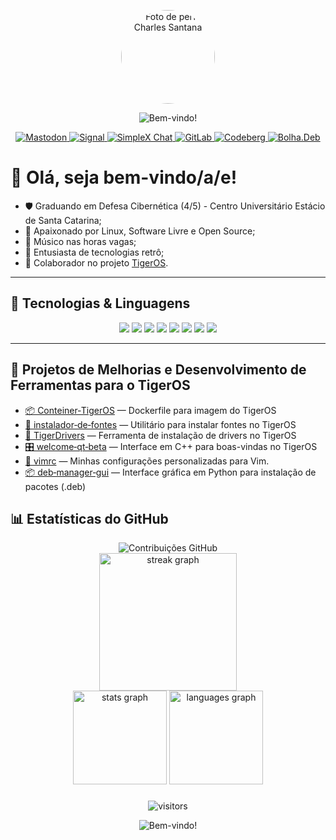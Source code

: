 <p align="center">
  <img src="https://github.com/selrahcsan.png" width="150" height="150" style="border-radius: 50%;" alt="Foto de perfil Charles Santana">
</p>

<p align="center">
  <img src="https://user-images.githubusercontent.com/74038190/212284115-f47cd8ff-2ffb-4b04-b5bf-4d1c14c0247f.gif" alt="Bem-vindo!" />
</p>

<div align="center">
  <a rel="me" href="https://mastodon.social/@charlesstna" target="_blank">
    <img src="https://img.shields.io/badge/Mastodon-6364FF?style=for-the-badge&logo=mastodon&logoColor=white" alt="Mastodon">
  </a>
  <a href="https://signal.me/#eu/4L3AX9j8C1E2fJd_5DVxyYjDds4F1s_jSRViEDfWhazXLJpbG15HF5uZLAPnyfkm" target="_blank">
    <img src="https://img.shields.io/badge/Signal-3A76F0?style=for-the-badge&logo=signal&logoColor=white" alt="Signal">
  </a>
  <a href="https://simplex.chat/contact#/?v=2-7&smp=smp%3A%2F%2F1OwYGt-yqOfe2IyVHhxz3ohqo3aCCMjtB-8wn4X_aoY%3D%40smp11.simplex.im%2FcSQYB-2aQldcMtfFoFM1ey0ILN2w_JQy%23%2F%3Fv%3D1-3%26dh%3DMCowBQYDK2VuAyEAabJCSOPYAbHL7sRwH5QgT96t31dp2XZWaAJK8dGB0nI%253D%26srv%3D6ioorbm6i3yxmuoezrhjk6f6qgkc4syabh7m3so74xunb5nzr4pwgfqd.onion" target="_blank">
    <img src="https://img.shields.io/badge/SimpleX%20Chat-000000?style=for-the-badge" alt="SimpleX Chat">
  </a>
  <a href="https://gitlab.com/charlesstna" target="_blank">
    <img src="https://img.shields.io/badge/GitLab-FC6D26?style=for-the-badge&logo=gitlab&logoColor=white" alt="GitLab">
  </a>
  <a href="https://codeberg.org/charlesstna" target="_blank">
    <img src="https://img.shields.io/badge/Codeberg-2185D0?style=for-the-badge&logo=codeberg&logoColor=white" alt="Codeberg">
  </a>
  <a href="https://bolha.dev/charlesstna" target="_blank">
    <img src="https://img.shields.io/badge/Bolha.Deb-ff5e5b?style=for-the-badge&logo=debian&logoColor=white" alt="Bolha.Deb">
  </a>
</div>

# 

# 👋 Olá, seja bem-vindo/a/e!

- 🛡️ Graduando em Defesa Cibernética (4/5) - Centro Universitário Estácio de Santa Catarina;  
- 🐧 Apaixonado por Linux, Software Livre e Open Source;
- 🎸 Músico nas horas vagas;
- 💾 Entusiasta de tecnologias retrô;
- 🐯 Colaborador no projeto [TigerOS](https://tigeros.com.br).

---

## 🚀 Tecnologias & Linguagens

<p align="center">
  <img src="https://img.shields.io/badge/Python-3670A0?style=for-the-badge&logo=python&logoColor=ffdd54" />
  <img src="https://img.shields.io/badge/Bash-121011?style=for-the-badge&logo=gnu-bash&logoColor=white" />
  <img src="https://img.shields.io/badge/C-00599C?style=for-the-badge&logo=c&logoColor=white" />
  <img src="https://img.shields.io/badge/C++-004482?style=for-the-badge&logo=cplusplus&logoColor=white" />
  <img src="https://img.shields.io/badge/HTML5-E34F26?style=for-the-badge&logo=html5&logoColor=white" />
  <img src="https://img.shields.io/badge/CSS3-1572B6?style=for-the-badge&logo=css3&logoColor=white" />
  <img src="https://img.shields.io/badge/JavaScript-F7DF1E?style=for-the-badge&logo=javascript&logoColor=black" />
  <img src="https://img.shields.io/badge/Linux-FCC624?style=for-the-badge&logo=linux&logoColor=black" />
</p>

---

## 🔧 Projetos de Melhorias e Desenvolvimento de Ferramentas para o TigerOS 

  - [📦 Conteiner‑TigerOS](https://github.com/selrahcsan/Conteiner-TigerOS) — Dockerfile para imagem do TigerOS <br/>
  - [🔧 instalador‑de‑fontes](https://github.com/selrahcsan/instalador-de-fontes) — Utilitário para instalar fontes no TigerOS<br/>
  - [🐧 TigerDrivers](https://github.com/selrahcsan/TigerDrivers) — Ferramenta de instalação de drivers no TigerOS<br/>
  - [🎛 welcome‑qt‑beta](https://github.com/selrahcsan/welcome-qt-beta) — Interface em C++ para boas-vindas no TigerOS<br/>
  - [📝 vimrc](https://github.com/selrahcsan/vimrc) — Minhas configurações personalizadas para Vim.<br/>
  - [📦 deb‑manager‑gui](https://github.com/selrahcsan/deb-manager-gui) — Interface gráfica em Python para instalação de pacotes (.deb)<br/>



## 📊 Estatísticas do GitHub

<div align="center">
  <img src="https://github-contributor-stats.vercel.app/api?username=selrahcsan&limit=5&theme=dark&combine_all_yearly_contributions=true" alt="Contribuições GitHub" />
</div>

<div align="center">
  <img src="https://streak-stats.demolab.com?user=selrahcsan&locale=pt-br&mode=daily&theme=dark&hide_border=false&border_radius=5&order=3" height="220" alt="streak graph" />
</div>

<div align="center">
  <img src="https://github-readme-stats.vercel.app/api?username=selrahcsan&hide_title=false&hide_rank=false&show_icons=true&include_all_commits=true&count_private=true&disable_animations=false&theme=dark&locale=pt-br&hide_border=false&order=1" height="150" alt="stats graph" />
  <img src="https://github-readme-stats.vercel.app/api/top-langs?username=selrahcsan&locale=pt-br&hide_title=false&layout=compact&card_width=320&langs_count=5&theme=dark&hide_border=false&order=2" height="150" alt="languages graph" />
  
</div>

###

###

<p align="center">
  <img src="https://komarev.com/ghpvc/?username=selrahcsan&style=flat-square&color=blue" alt="visitors"/>
</p>

<p align="center">
  <img src="https://user-images.githubusercontent.com/74038190/212284115-f47cd8ff-2ffb-4b04-b5bf-4d1c14c0247f.gif" alt="Bem-vindo!" />
</p>


